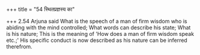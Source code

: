 +++
title = "54 स्थितप्रज्ञस्य का"

+++
2.54 Arjuna said What is the speech of a man of firm wisdom who is
abiding with the mind controlled; What words can describe his state;
What is his nature; This is the meaning of 'How does a man of firm
wisdom speak etc.;' His specific conduct is now described as his nature
can be inferred therefrom.
